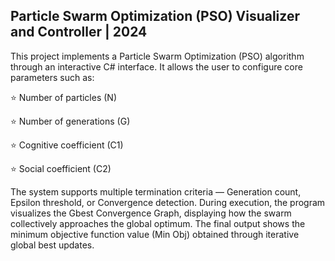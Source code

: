 ## Particle Swarm Optimization (PSO) Visualizer and Controller | 2024

This project implements a Particle Swarm Optimization (PSO) algorithm through an interactive C# interface.
It allows the user to configure core parameters such as:

⭐ Number of particles (N)

⭐ Number of generations (G)

⭐ Cognitive coefficient (C1)

⭐ Social coefficient (C2)

The system supports multiple termination criteria — Generation count, Epsilon threshold, or Convergence detection.
During execution, the program visualizes the Gbest Convergence Graph, displaying how the swarm collectively approaches the global optimum.
The final output shows the minimum objective function value (Min Obj) obtained through iterative global best updates.
